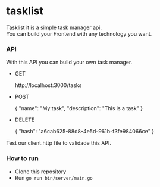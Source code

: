 # tasklist
Tasklist it is a simple task manager api.</br>
You can build your Frontend with any technology you want.</br>

### API

With this API you can build your own task manager.</br>

- GET


    http://localhost:3000/tasks

- POST
  

    {
    "name": "My task",
    "description": "This is a task"
    }


- DELETE


    {
        "hash": "a6cab625-88d8-4e5d-961b-f3fe984066ce"
    }


Test our client.http file to validade this API.</br>

### How to run

- Clone this repository
- Run `go run bin/server/main.go`